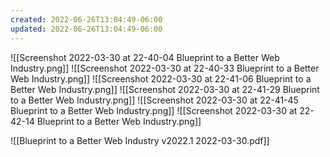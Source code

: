 ```yaml
---
created: 2022-06-26T13:04:49-06:00
updated: 2022-06-26T13:04:49-06:00
---
```

![[Screenshot 2022-03-30 at 22-40-04 Blueprint to a Better Web Industry.png]]
![[Screenshot 2022-03-30 at 22-40-33 Blueprint to a Better Web Industry.png]]
![[Screenshot 2022-03-30 at 22-41-06 Blueprint to a Better Web Industry.png]]
![[Screenshot 2022-03-30 at 22-41-29 Blueprint to a Better Web Industry.png]]
![[Screenshot 2022-03-30 at 22-41-45 Blueprint to a Better Web Industry.png]]
![[Screenshot 2022-03-30 at 22-42-14 Blueprint to a Better Web Industry.png]]






![[Blueprint to a Better Web Industry v2022.1 2022-03-30.pdf]]





